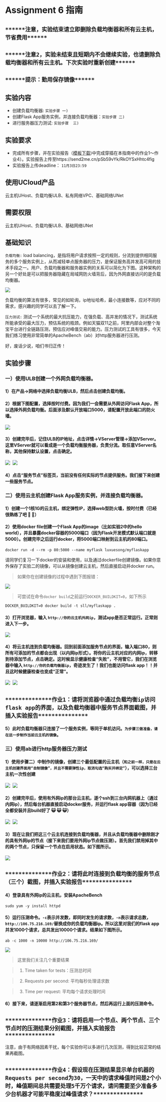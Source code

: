 # Assignment 6 指南

## `******注意，实验结束请立即删除负载均衡器和所有云主机，节省费用******` 

## `******注意2，实验未结束且短期内不会继续实验，也请删除负载均衡器和所有云主机。下次实验时重新创建******` 

## `******提示：勤用保存镜像******`

##  实验内容

- 创建负载均衡器: `实验步骤 一)` 
- 创建Flask App服务实例，并连接负载均衡器：`实验步骤 二)`
- 进行服务器压力测试: `实验步骤  三)`

## 实验要求

- 完成所有步骤，并在实验报告（[模板下载](file/assignment6/学号-实验六.docx))中完成穿插在本指南中的作业1～作业4）。实验报告上传至https://send2me.cn/pSb59vYk/RkOYSxHhtc4fig
- 实验报告上传deadline： `11月3日23:59`

## 使用UCloud产品 

云主机UHost、负载均衡ULB、私有网络VPC、基础网络UNet

## 需要权限

云主机UHost、负载均衡ULB、基础网络UNet


## 基础知识


`负载均衡:` load balancing，是指将用户请求按照一定的规则，分流到提供相同服务的多个服务实例上，从而减轻单点服务器的压力，是保证服务高并发高可用的技术手段之一。用户、负载均衡器和服务器实例的关系可以简化为下图。这种架构的另一个好处是可以把服务器隐藏在局域网防火墙背后，因为外网直接访问的是负载均衡器。

<kbd>
  <img src="img/assignment6/ass6-lb.jpeg">
</kbd>

负载均衡的算法有很多，常见的如轮询，ip地址哈希，最小连接数等，应对不同的需求，感兴趣的同学可以去了解一下。


`压力测试:` 测试一个系统的最大抗压能力，在强负载、高并发的情况下，测试系统所能承受的最大压力，预估系统的瓶颈。例如天猫双11之前，阿里内部会对整个淘宝平台进行全链路压测，预估应对峰值交易的能力。压力测试的工具有很多，今天我们练习使用非常简单的ApacheBench（ab）对http服务器进行压测。

好，废话少说，咱们书归正传！

## 实验步骤

### 一）使用ULB创建一个外网负载均衡器。

#### 1）在产品->网络中选择负载均衡ULB，然后点击创建负载均衡。

#### 2）根据下图配置，选择按时付费。因为我们一会需要从外网访问Flask App，所以选择外网负载均衡。后面涉及默认开放端口5000，请配置开放此端口的防火墙。

<kbd>
  <img src="img/assignment6/ass6-createlb.png">
</kbd>

#### 3）创建完毕后，记住ULB的IP地址，点击详情->VServer管理->添加VServer。这里VServer就可以看成是一个负载均衡服务器，负责分流。取任意VServer名称，其他保持默认设置，点击确定。

<kbd>
  <img src="img/assignment6/ip.png">
</kbd>

<kbd>
  <img src="img/assignment6/ass6-vs.png">
</kbd>

#### 4）点击“服务节点”标签页，当前没有任何实际的节点提供服务。我们接下来创建一些服务节点。


### 二）使用云主机创建Flask App服务实例，并连接负载均衡器。

#### 1）创建一个1核1G的云主机，绑定弹性IP，选择web型防火墙，按时付费（已经很熟练了吧 :dog: :dog:）

#### 2）使用docker file创建一个Flask App的image（比如实验2中的hello world），并且暴露docker容器的5000端口（因为Flask开发模式默认端口就是5000）。创建完毕之后运行docker，将5000端口映射到云主机的80端口。

```
docker run -d --rm -p 80:5000 --name myflask luxuesong/myflaskapp
```

请同学们复习一下docker的安装和使用，以及通过dockerfile创建镜像。如果你意外保存了实验二的镜像，可以从镜像创建云主机，然后直接启动并docker run。
> 如果你在创建镜像的过程中遇到下图报错：

<kbd>
  <img src="img/assignment6/error.png">
</kbd>

> 可尝试在命令`docker build`之前运行`DOCKER_BUILDKIT=0`，如下所示
```
DOCKER_BUILDKIT=0 docker build -t sll/myflaskapp .
```

#### 3）打开浏览器，输入 `http://你的云主机外网ip`，测试app是否正常运行。正常则进入下一步。

<kbd>
  <img src="img/assignment6/ass6-llq.jpeg">
</kbd>

#### 4）将云主机连到负载均衡器。回到前面添加服务节点的界面，输入端口80，则所有可添加的节点都会出现（以内网ip形式）。将你的云主机对应的内网ip，转移到待添加节点，点击确定。这时候显示健康检查“失败”，不用管它，我们在浏览器中输入 `http://你的负载均衡器ip`，奇迹发生了！我们也能访问flask app！！并且这时候健康检查也变成“正常”。

<kbd>
  <img src="img/assignment6/select_node.png">
</kbd>

<kbd>
  <img src="img/assignment6/select2.png">
</kbd>

## `**************作业1：请将浏览器中通过负载均衡ip访问flask app的界面，以及负载均衡器中服务节点界面截图，并插入实验报告***************`

#### 5）此时负载均衡器只连接了一个服务实例，等同于单机访问。`为步骤三做准备，请在这一步制作当前云主机的镜像`。


### 三）使用ab进行http服务器压力测试

#### 1）使用步骤二）中制作的镜像，创建三个最低配置的云主机（`和之前一样，只是在云主机创建界面用“自制镜像”，并且不需要弹性ip，取消勾选“购买并绑定”`），可以选择三台主机一次性创建

<kbd>
  <img src="img/assignment6/ass6-createuh.png">
</kbd>

<kbd>
  <img src="img/assignment6/nei.png">
</kbd>

#### 2）创建完毕后，使用有外网ip的那台云主机，逐个ssh到三台内网机器上（通过内网ip），然后每台机器直接启动docker服务，并运行flask app容器（因为已经全都安装并且build好了 :smiley_cat: :smiley_cat: :smiley_cat:）

<kbd>
  <img src="img/assignment6/ass6-intra.jpeg">
</kbd>

<kbd>
  <img src="img/assignment6/ass6-intrassh.jpeg">
</kbd>

#### 3）现在让我们把这三个云主机连接到负载均衡器，并且从负载均衡器中删除刚才的具有外网ip的节点（接下来我们要用外网ip节点做压测）。首先我们禁用掉其中的两个节点，只保留一个节点在启用状态。如下图所示。

<kbd>
  <img src="img/assignment6/ass6-3s.jpeg">
</kbd>

## `**************作业2：请将此时连接到负载均衡的服务节点（三个）截图，并插入实验报告***************`

#### 4）登录具有外网ip的云主机，安装ApacheBench
```
sudo yum -y install httpd
```

#### 5）运行压测命令。`-c`表示并发数，即同时发生的请求数，`-n`表示请求总数，`http://106.75.216.169/`替换成你的负载均衡器ip。所以这里对我们的flask app并发1000个请求，总共发出10000个请求。结果如下图所示。
```
ab -c 1000 -n 10000 http://106.75.216.169/
```

<kbd>
  <img src="img/assignment6/ass6-ab.jpeg">
</kbd>

> 这里我们关注几个重要结果

> 1) Time taken for tests：压测总时间

> 2) Requests per second: 平均每秒处理请求数

> 3) Time per request: 平均每个请求处理时间

#### 6）接下来，请逐渐启用第2和第3个服务器节点，然后再运行上面的压测命令。

## `**************作业3：请将启用一个节点、两个节点、三个节点时的压测结果分别截图，并插入实验报告***************`

注意，由于有网络因素干扰，每个实验你可以多进行几次压测，得到比较正常的结果再截图。

## `**************作业4：假设现在压测结果显示单台机器的Requests per second为30，一天中的请求峰值时间是2个小时，峰值期间总共需要处理5千万个请求，请问需要至少准备多少台机器才可能平稳度过峰值请求？***************`
